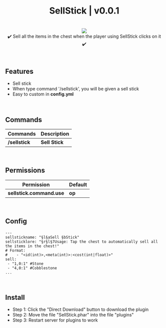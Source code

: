 <div align="center">
<h1>SellStick | v0.0.1<h1>
</div>
<p align="center">
<a href="https://poggit.pmmp.io/p/HelpBook"><img src="https://poggit.pmmp.io/shield.state/SellStick">
</a>
<br>
✔️ Sell all the items in the chest when the player using SellStick clicks on it ✔️
</p>

<br>

## Features
- Sell stick
- When type command '/sellstick', you will be given a sell stick
- Easy to custom in **config.yml**

<br>

## Commands
| **Commands** | **Description** |
| --- | --- |
| **/sellstick** | **Sell Stick** |

<br>

## Permissions
| **Permission** | **Default** |
| --- | --- |
| **sellstick.command.use** | **op** |
	
<br>

## Config
```
---
sellstickname: "§l§aSell §bStick"
sellsticklore: "§r§l§7Usage: Tap the chest to automatically sell all the items in the chest!"
# Format:
#    - "<id(int)>,<meta(int)>:<cost(int|float)>"
sell:
 - "1,0:1" #Stone
 - "4,0:1" #Cobblestone
...
```

<br>

## Install
- Step 1: Click the "Direct Download" button to download the plugin
- Step 2: Move the file "SellStick.phar" into the file "plugins"
- Step 3: Restart server for plugins to work
